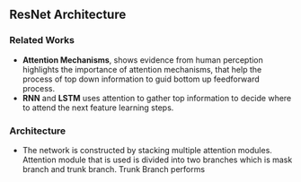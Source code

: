 ## ResNet Architecture

### Related Works
- **Attention Mechanisms**, shows evidence from human perception highlights the importance of attention mechanisms, that help the process of top down information to guid bottom up feedforward process.
- **RNN** and **LSTM** uses attention to gather top information to decide where to attend the next feature learning steps.

### Architecture
- The network is constructed by stacking multiple attention modules. Attention module that is used is divided into two branches which is mask branch and trunk branch. Trunk Branch performs 
